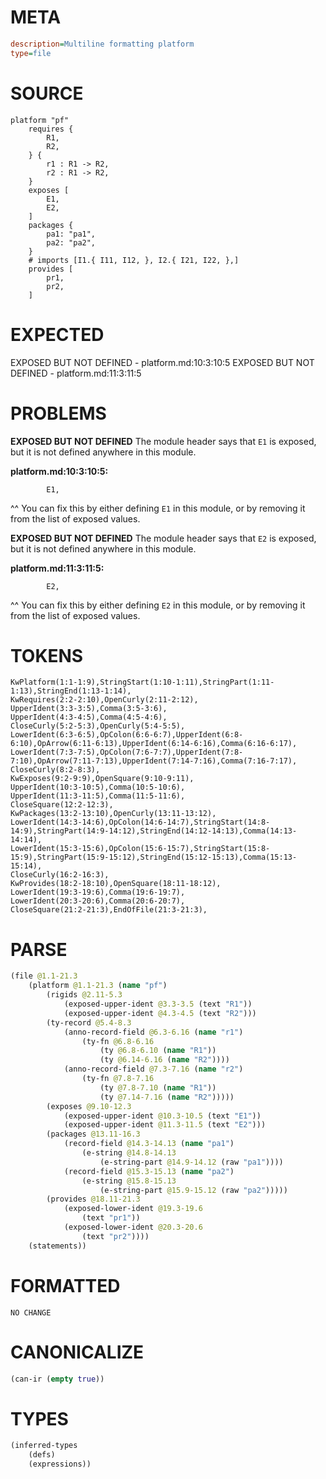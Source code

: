 # META
~~~ini
description=Multiline formatting platform
type=file
~~~
# SOURCE
~~~roc
platform "pf"
	requires {
		R1,
		R2,
	} {
		r1 : R1 -> R2,
		r2 : R1 -> R2,
	}
	exposes [
		E1,
		E2,
	]
	packages {
		pa1: "pa1",
		pa2: "pa2",
	}
	# imports [I1.{ I11, I12, }, I2.{ I21, I22, },]
	provides [
		pr1,
		pr2,
	]
~~~
# EXPECTED
EXPOSED BUT NOT DEFINED - platform.md:10:3:10:5
EXPOSED BUT NOT DEFINED - platform.md:11:3:11:5
# PROBLEMS
**EXPOSED BUT NOT DEFINED**
The module header says that `E1` is exposed, but it is not defined anywhere in this module.

**platform.md:10:3:10:5:**
```roc
		E1,
```
  ^^
You can fix this by either defining `E1` in this module, or by removing it from the list of exposed values.

**EXPOSED BUT NOT DEFINED**
The module header says that `E2` is exposed, but it is not defined anywhere in this module.

**platform.md:11:3:11:5:**
```roc
		E2,
```
  ^^
You can fix this by either defining `E2` in this module, or by removing it from the list of exposed values.

# TOKENS
~~~zig
KwPlatform(1:1-1:9),StringStart(1:10-1:11),StringPart(1:11-1:13),StringEnd(1:13-1:14),
KwRequires(2:2-2:10),OpenCurly(2:11-2:12),
UpperIdent(3:3-3:5),Comma(3:5-3:6),
UpperIdent(4:3-4:5),Comma(4:5-4:6),
CloseCurly(5:2-5:3),OpenCurly(5:4-5:5),
LowerIdent(6:3-6:5),OpColon(6:6-6:7),UpperIdent(6:8-6:10),OpArrow(6:11-6:13),UpperIdent(6:14-6:16),Comma(6:16-6:17),
LowerIdent(7:3-7:5),OpColon(7:6-7:7),UpperIdent(7:8-7:10),OpArrow(7:11-7:13),UpperIdent(7:14-7:16),Comma(7:16-7:17),
CloseCurly(8:2-8:3),
KwExposes(9:2-9:9),OpenSquare(9:10-9:11),
UpperIdent(10:3-10:5),Comma(10:5-10:6),
UpperIdent(11:3-11:5),Comma(11:5-11:6),
CloseSquare(12:2-12:3),
KwPackages(13:2-13:10),OpenCurly(13:11-13:12),
LowerIdent(14:3-14:6),OpColon(14:6-14:7),StringStart(14:8-14:9),StringPart(14:9-14:12),StringEnd(14:12-14:13),Comma(14:13-14:14),
LowerIdent(15:3-15:6),OpColon(15:6-15:7),StringStart(15:8-15:9),StringPart(15:9-15:12),StringEnd(15:12-15:13),Comma(15:13-15:14),
CloseCurly(16:2-16:3),
KwProvides(18:2-18:10),OpenSquare(18:11-18:12),
LowerIdent(19:3-19:6),Comma(19:6-19:7),
LowerIdent(20:3-20:6),Comma(20:6-20:7),
CloseSquare(21:2-21:3),EndOfFile(21:3-21:3),
~~~
# PARSE
~~~clojure
(file @1.1-21.3
	(platform @1.1-21.3 (name "pf")
		(rigids @2.11-5.3
			(exposed-upper-ident @3.3-3.5 (text "R1"))
			(exposed-upper-ident @4.3-4.5 (text "R2")))
		(ty-record @5.4-8.3
			(anno-record-field @6.3-6.16 (name "r1")
				(ty-fn @6.8-6.16
					(ty @6.8-6.10 (name "R1"))
					(ty @6.14-6.16 (name "R2"))))
			(anno-record-field @7.3-7.16 (name "r2")
				(ty-fn @7.8-7.16
					(ty @7.8-7.10 (name "R1"))
					(ty @7.14-7.16 (name "R2")))))
		(exposes @9.10-12.3
			(exposed-upper-ident @10.3-10.5 (text "E1"))
			(exposed-upper-ident @11.3-11.5 (text "E2")))
		(packages @13.11-16.3
			(record-field @14.3-14.13 (name "pa1")
				(e-string @14.8-14.13
					(e-string-part @14.9-14.12 (raw "pa1"))))
			(record-field @15.3-15.13 (name "pa2")
				(e-string @15.8-15.13
					(e-string-part @15.9-15.12 (raw "pa2")))))
		(provides @18.11-21.3
			(exposed-lower-ident @19.3-19.6
				(text "pr1"))
			(exposed-lower-ident @20.3-20.6
				(text "pr2"))))
	(statements))
~~~
# FORMATTED
~~~roc
NO CHANGE
~~~
# CANONICALIZE
~~~clojure
(can-ir (empty true))
~~~
# TYPES
~~~clojure
(inferred-types
	(defs)
	(expressions))
~~~
